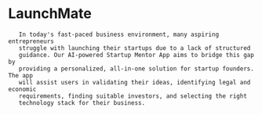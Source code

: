 # LaunchMate
       In today's fast-paced business environment, many aspiring entrepreneurs
       struggle with launching their startups due to a lack of structured
       guidance. Our AI-powered Startup Mentor App aims to bridge this gap by
       providing a personalized, all-in-one solution for startup founders. The app
       will assist users in validating their ideas, identifying legal and economic
       requirements, finding suitable investors, and selecting the right
       technology stack for their business.
